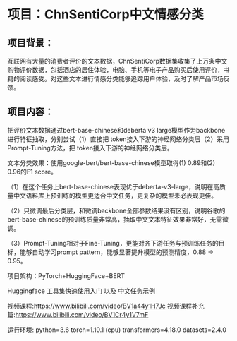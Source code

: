 # 项目：ChnSentiCorp中文情感分类

## 项目背景：
互联网有大量的消费者评价的文本数据，ChnSentiCorp数据集收集了上万条中文购物评价数据，包括酒店的居住体验，电脑、手机等电子产品购买后使用评价，书籍的阅读感受。对这些文本进行情感分类能够追踪用户体验，及时了解产品市场反馈。

## 项目内容：
把评价文本数据通过bert-base-chinese和deberta v3 large模型作为backbone进行特征抽取，分别尝试（1）直接把<CLS> token接入下游的神经网络分类层（2）采用Prompt-Tuning方法，把<MASK> token接入下游的神经网络分类层。

文本分类效果：使用google-bert/bert-base-chinese模型取得(1) 0.89和(2) 0.96的F1 score。

（1）在这个任务上bert-base-chinese表现优于deberta-v3-large，说明在高质量中文语料库上预训练的模型更适合中文任务，更复杂的模型未必表现更佳。

（2）只微调最后分类层，和微调backbone全部参数结果没有区别，说明谷歌的bert-base-chinese的预训练质量非常高，抽取中文文本特征效果非常好，无需微调。

（3）Prompt-Tuning相对于Fine-Tuning，更能对齐下游任务与预训练任务的目标，能够自动学习prompt pattern，能够显著提升模型的预测精度，0.88 -> 0.95。

项目架构：PyTorch+HuggingFace+BERT


Huggingface 工具集快速使用入门 以及 中文任务示例


视频课程:https://www.bilibili.com/video/BV1a44y1H7Jc
视频课程补充篇:https://www.bilibili.com/video/BV1Cr4y1V7mF

运行环境:
python=3.6
torch=1.10.1 (cpu)
transformers=4.18.0
datasets=2.4.0
